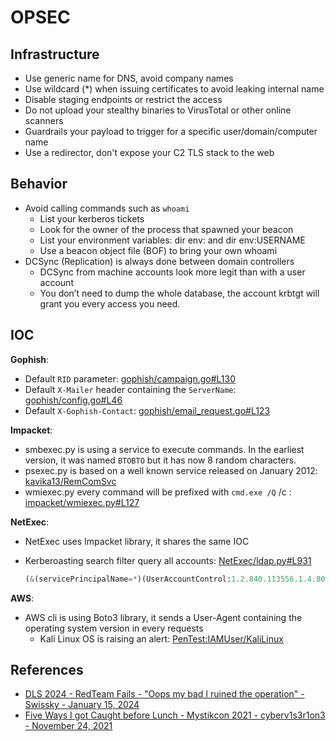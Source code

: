 # OPSEC

## Infrastructure

* Use generic name for DNS, avoid company names
* Use wildcard (*) when issuing certificates to avoid leaking internal name
* Disable staging endpoints or restrict the access
* Do not upload your stealthy binaries to VirusTotal or other online scanners
* Guardrails your payload to trigger for a specific user/domain/computer name
* Use a redirector, don't expose your C2 TLS stack to the web

## Behavior

* Avoid calling commands such as `whoami`
    * List your kerberos tickets
    * Look for the owner of the process that spawned your beacon
    * List your environment variables: dir env: and dir env:USERNAME
    * Use a beacon object file (BOF) to bring your own whoami
* DCSync (Replication) is always done between domain controllers
    * DCSync from machine accounts look more legit than with a user account
    * You don’t need to dump the whole database, the account krbtgt will grant you every access you need.

## IOC

**Gophish**:

* Default `RID` parameter: [gophish/campaign.go#L130](https://github.com/gophish/gophish/blob/8e79294413932fa302212d8e785b281fb0f8896d/models/campaign.go#L130)
* Default `X-Mailer` header containing the `ServerName`: [gophish/config.go#L46](https://github.com/gophish/gophish/blob/8e79294413932fa302212d8e785b281fb0f8896d/config/config.go#L46)
* Default `X-Gophish-Contact`: [gophish/email_request.go#L123](https://github.com/gophish/gophish/blob/8e79294413932fa302212d8e785b281fb0f8896d/models/email_request.go#L123)

**Impacket**:

* smbexec.py is using a service to execute commands. In the earliest version, it was named `BTOBTO` but it has now 8 random characters.
* psexec.py is based on a well known service released on January 2012: [kavika13/RemComSvc](https://github.com/kavika13/RemCom)
* wmiexec.py every command will be prefixed with `cmd.exe /Q` /c : [impacket/wmiexec.py#L127](https://github.com/fortra/impacket/blob/master/examples/wmiexec.py#L127)

**NetExec**:

* NetExec uses Impacket library, it shares the same IOC
* Kerberoasting search filter query all accounts: [NetExec/ldap.py#L931](https://github.com/Pennyw0rth/NetExec/blob/5f29e661b7e2f367faf2af7688f777d8b2d1bf6d/nxc/protocols/ldap.py#L931)

    ```py
    (&(servicePrincipalName=*)(UserAccountControl:1.2.840.113556.1.4.803:=512)(!(UserAccountControl:1.2.840.113556.1.4.803:=2))(!(objectCategory=computer)))
    ```

**AWS**:

* AWS cli is using Boto3 library, it sends a User-Agent containing the operating system version in every requests
    * Kali Linux OS is raising an alert: [PenTest:IAMUser/KaliLinux](https://docs.aws.amazon.com/guardduty/latest/ug/guardduty_finding-types-iam.html#pentest-iam-kalilinux)

## References

* [DLS 2024 - RedTeam Fails - "Oops my bad I ruined the operation" - Swissky - January 15, 2024](https://swisskyrepo.github.io/Drink-Love-Share-Rump/)
* [Five Ways I got Caught before Lunch - Mystikcon 2021 - cyberv1s3r1on3 - November 24, 2021](https://youtu.be/qIbrozlf2wM)
